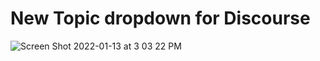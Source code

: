 # New Topic dropdown for Discourse

![Screen Shot 2022-01-13 at 3 03 22 PM](https://user-images.githubusercontent.com/1681963/149401115-3313a0a2-cf79-45e4-8666-4094423de34b.png)
